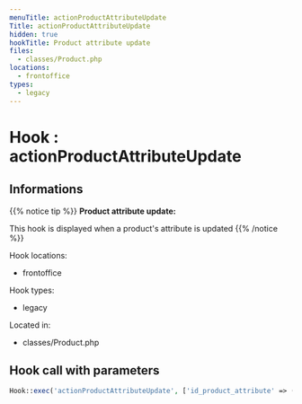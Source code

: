 ```yaml
---
menuTitle: actionProductAttributeUpdate
Title: actionProductAttributeUpdate
hidden: true
hookTitle: Product attribute update
files:
  - classes/Product.php
locations:
  - frontoffice
types:
  - legacy
---
```


# Hook : actionProductAttributeUpdate

## Informations

{{% notice tip %}}
**Product attribute update:** 

This hook is displayed when a product's attribute is updated
{{% /notice %}}

Hook locations: 
  - frontoffice

Hook types: 
  - legacy

Located in: 
  - classes/Product.php

## Hook call with parameters

```php
Hook::exec('actionProductAttributeUpdate', ['id_product_attribute' => (int) $id_product_attribute]);
```